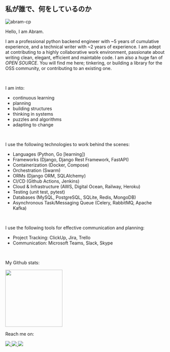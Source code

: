私が誰で、何をしているのか
-----------------------
![abram-cp](https://user-images.githubusercontent.com/55067204/221321088-b0495154-bbe6-49de-aa1f-193978bf63b2.jpeg)

Hello, I am Abram.

I am a professional python backend engineer with ~5 years of cumulative experience, and a technical writer with ~2 years of experience. I am adept at contributing to a highly collaborative work environment, passionate about writing clean, elegant, efficient and maintable code. I am also a huge fan of _OPEN SOURCE_. You will find me here; tinkering, or building a library for the OSS community, or contributing to an existing one.

<br />

I am into:
- continuous learning
- planning 
- building structures
- thinking in systems
- puzzles and algorithms
- adapting to change

<br />

I use the following technologies to work behind the scenes:
- Languages (Python, Go [learning])
- Frameworks (Django, Django Rest Framework, FastAPI)
- Containerization (Docker, Compose)
- Orchestration (Swarm)
- ORMs (Django ORM, SQLAlchemy)
- CI/CD (Github Actions, Jenkins)
- Cloud & Infrastructure (AWS, Digital Ocean, Railway, Heroku)
- Testing (unit test, pytest)
- Databases (MySQL, PostgreSQL, SQLite, Redis, MongoDB)
- Asynchronous Task/Messaging Queue (Celery, RabbitMQ, Apache Kafka)

<br />

I use the following tools for effective communication and planning:
- Project Tracking: ClickUp, Jira, Trello
- Communication: Microsoft Teams, Slack, Skype

<br />

My Github stats:

<img height="180em" src="https://github-readme-stats-eight-theta.vercel.app/api?username=aybruhm&show_icons=true&theme=algolia&include_all_commits=true&count_private=true"/>

<br />

Reach me on:
    
<a target="_blank" href="https://linkedin.com/in/abraham-israel">
  <img src="https://img.shields.io/badge/linkedin-%230077B5.svg?&style=for-the-badge&logo=linkedin&logoColor=white" />
</a>
<a target="_blank" href="https://twitter.com/aybruhm">
  <img src="https://img.shields.io/badge/twitter-%231DA1F2.svg?&style=for-the-badge&logo=twitter&logoColor=white" />
</a>
<a target="_blank" href="mailto:israelvictory87@gmail.com?subject=Hello%20Abram,%20From%20Github">
  <img src="https://img.shields.io/badge/gmail-%23D14836.svg?&style=for-the-badge&logo=gmail&logoColor=white" />
</a>
